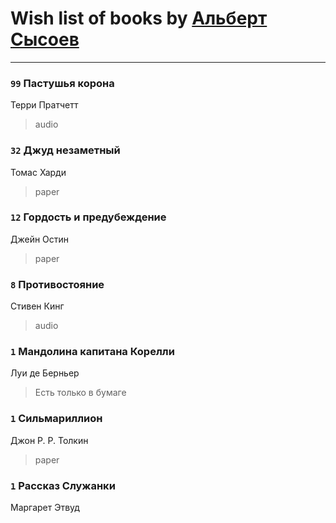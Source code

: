 # Wish list of books by [Альберт Сысоев](http://vk.com/id47446642)
---

### `99` Пастушья корона
Терри Пратчетт
> audio

### `32` Джуд незаметный
Томас Харди
> paper

### `12` Гордость и предубеждение
Джейн Остин
> paper

### `8` Противостояние
Стивен Кинг
> audio

### `1` Мандолина капитана Корелли
Луи де Берньер
> Есть только в бумаге

### `1` Сильмариллион
Джон Р. Р. Толкин
> paper

### `1` Рассказ Служанки
Маргарет Этвуд

